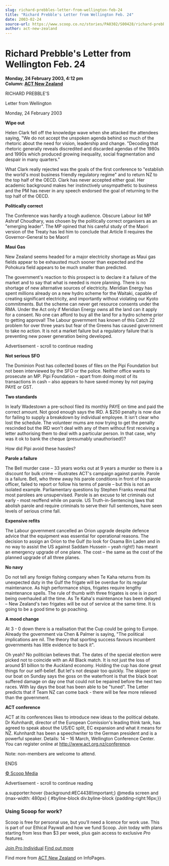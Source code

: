 ```yaml
---
slug: richard-prebbles-letter-from-wellington-feb-24
title: "Richard Prebble's Letter from Wellington Feb. 24"
date: 2003-02-24
source-url: https://www.scoop.co.nz/stories/PA0302/S00428/richard-prebbles-letter-from-wellington-feb-24.htm
author: act-new-zealand
---
```

Richard Prebble's Letter from Wellington Feb. 24
================================================

**Monday, 24 February 2003, 4:12 pm**  
**Column: [ACT New Zealand](https://info.scoop.co.nz/ACT_New_Zealand)**

RICHARD PREBBLE'S

Letter from Wellington

Monday, 24 February 2003

**Wipe out**

Helen Clark fell off the knowledge wave when she attacked the attendees saying, \"We do not accept the unspoken agenda behind so much of the rhetoric about the need for vision, leadership and change. "Decoding that rhetoric generally reveals discredited and discarded agendas of the 1980s and 1990s which produced growing inequality, social fragmentation and despair in many quarters."

What Clark really rejected was the goals of the first conference to "establish the world's most business friendly regulatory regime" and to return NZ to the top half of the OECD. Clark has never accepted either goal. Her academic background makes her instinctively unsympathetic to business and the PM has never in any speech endorsed the goal of returning to the top half of the OECD.

**Politically correct**

The Conference was hardly a tough audience. Obscure Labour list MP Ashraf Choudhary, was chosen by the politically correct organisers as an "emerging leader". The MP opined that his careful study of the Maori version of the Treaty has led him to conclude that Article II requires the Governor-General to be Maori!

**Maui Gas**

New Zealand seems headed for a major electricity shortage as Maui gas fields appear to be exhausted much sooner than expected and the Pohokura field appears to be much smaller than predicted.

The government's reaction to this prospect is to declare it a failure of the market and to say that what is needed is more planning. There is no shortage of new alternative sources of electricity. Meridian Energy has spent millions already on a new hydro scheme for the Waitaki, capable of creating significant electricity, and importantly without violating our Kyoto commitments. But the scheme can never get resource consents under the RMA. Under the Act only if Meridian Energy owns all the land can it apply for a consent. No one can afford to buy all the land for a hydro scheme prior to getting approval! The Labour government has known of this Catch 22 problem for over three years but fear of the Greens has caused government to take no action. It is not a market failure but a regulatory failure that is preventing new power generation being developed.

Advertisement - scroll to continue reading





**Not serious SFO**

The Dominion Post has collected boxes of files on the Pipi Foundation but not been interviewed by the SFO or the police. Neither office wants to prosecute an MP. Pipi Foundation – apart from doing most of its transactions in cash – also appears to have saved money by not paying PAYE or GST.

**Two standards**

In leafy Wadestown a pre-school filed its monthly PAYE on time and paid the correct amount. Not good enough says the IRD. A $250 penalty is now due for failing to supply a breakdown by individual employee. It isn't clear who lost the schedule. The volunteer mums are now trying to get the penalty rescinded but the IRD won't deal with any of them without first receiving a letter authorising them to deal with a particular person. In that case, why was it ok to bank the cheque (presumably unauthorised!)?

How did Pipi avoid these hassles?

**Parole a failure**

The Bell murder case – 33 years works out at 9 years a murder so there is a discount for bulk crime – illustrates ACT's campaign against parole. Parole is a failure. Bell, who threw away his parole conditions in front of his parole officer, failed to report or follow his terms of parole – but this is not an isolated example. Parliamentary questions by Stephen Franks reveal that most parolees are unsupervised. Parole is an excuse to let criminals out early - most reoffend while on parole. US Truth-in-Sentencing laws that abolish parole and require criminals to serve their full sentences, have seen levels of serious crime fall.

**Expensive refits**

The Labour government cancelled an Orion upgrade despite defence advice that the equipment was essential for operational reasons. The decision to assign an Orion to the Gulf (to look for Osama Bin Laden and in no way to assist the US against Saddam Hussein – yeah right!) has meant an emergency upgrade of one plane. The cost – the same as the cost of the planned upgrade of all three planes.

**No navy**

Do not tell any foreign fishing company when Te Kaha returns from its unexpected duty in the Gulf the frigate will be overdue for its regular maintenance. As high performance ships, frigates require lengthy maintenance spells. The rule of thumb with three frigates is one is in port being overhauled all the time. As Te Kaha's maintenance has been delayed – New Zealand's two frigates will be out of service at the same time. It is going to be a good time to go poaching.

**A mood change**

At 3 - 0 down there is a realisation that the Cup could be going to Europe. Already the government via Chen & Palmer is saying, "The political implications are nil. The theory that sporting success favours incumbent governments has little evidence to back it".

Oh yeah? No politician believes that. The dates of the special election were picked not to coincide with an All Black match. It is not just the loss of around $1 billion to the Auckland economy. Holding the cup has done great things for our self-belief. But let's not despair too quickly. The skipper on our boat on Sunday says the goss on the waterfront is that the black boat suffered damage on day one that could not be repaired before the next two races. With lay days the boat has been able to be "tuned". The Letter predicts that if Team NZ can come back - there will be few more relieved than the government.

**ACT conference**

ACT at its conferences likes to introduce new ideas to the political debate. Dr Kuhnhardt, director of the European Comission's leading think tank, has agreed to speak about the US/EC split, EC expansion and what it means for NZ. Kuhnhardt has been a speechwriter to the German president and is a powerful speaker. Details: 14 – 16 March, Wellington Conference Center. You can register online at http://www.act.org.nz/conference.

Note: non-members are welcome to attend.

ENDS  

[© Scoop Media](http://www.scoop.co.nz/about/terms.html)  

Advertisement - scroll to continue reading



a.supporter:hover {background:#EC4438!important;} @media screen and (max-width: 480px) { #byline-block div.byline-block {padding-right:16px;}}

### Using Scoop for work?

Scoop is free for personal use, but you’ll need a licence for work use. This is part of our Ethical Paywall and how we fund Scoop. Join today with plans starting from less than $3 per week, plus gain access to exclusive _Pro_ features.  
  
[Join Pro Individual](https://pro.scoop.co.nz/Individual/?from=ProIn24) [Find out more](https://pro.scoop.co.nz/using-scoop-for-work/?from=ProIn24)

Find more from [ACT New Zealand](https://info.scoop.co.nz/ACT_New_Zealand) on InfoPages.